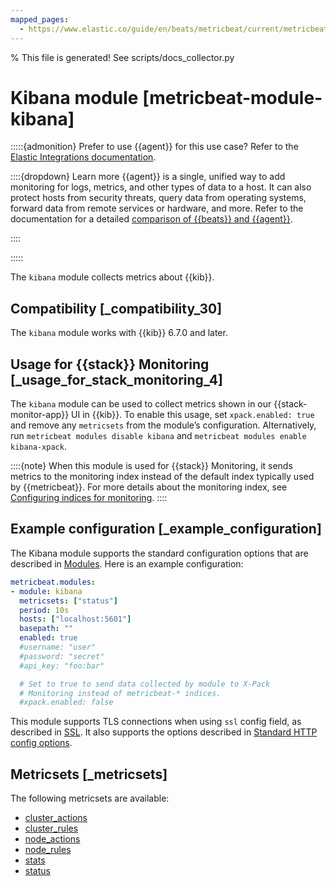 ```yaml
---
mapped_pages:
  - https://www.elastic.co/guide/en/beats/metricbeat/current/metricbeat-module-kibana.html
---
```


% This file is generated! See scripts/docs_collector.py

# Kibana module [metricbeat-module-kibana]

:::::{admonition} Prefer to use {{agent}} for this use case?
Refer to the [Elastic Integrations documentation](integration-docs://reference/kibana/index.md).

::::{dropdown} Learn more
{{agent}} is a single, unified way to add monitoring for logs, metrics, and other types of data to a host. It can also protect hosts from security threats, query data from operating systems, forward data from remote services or hardware, and more. Refer to the documentation for a detailed [comparison of {{beats}} and {{agent}}](docs-content://reference/fleet/index.md).

::::


:::::


The `kibana` module collects metrics about {{kib}}.


## Compatibility [_compatibility_30]

The `kibana` module works with {{kib}} 6.7.0 and later.


## Usage for {{stack}} Monitoring [_usage_for_stack_monitoring_4]

The `kibana` module can be used to collect metrics shown in our {{stack-monitor-app}} UI in {{kib}}. To enable this usage, set `xpack.enabled: true` and remove any `metricsets` from the module’s configuration. Alternatively, run `metricbeat modules disable kibana` and `metricbeat modules enable kibana-xpack`.

::::{note}
When this module is used for {{stack}} Monitoring, it sends metrics to the monitoring index instead of the default index typically used by {{metricbeat}}. For more details about the monitoring index, see [Configuring indices for monitoring](docs-content://deploy-manage/monitor/monitoring-data/configuring-data-streamsindices-for-monitoring.md).
::::


## Example configuration [_example_configuration]

The Kibana module supports the standard configuration options that are described in [Modules](/reference/metricbeat/configuration-metricbeat.md). Here is an example configuration:

```yaml
metricbeat.modules:
- module: kibana
  metricsets: ["status"]
  period: 10s
  hosts: ["localhost:5601"]
  basepath: ""
  enabled: true
  #username: "user"
  #password: "secret"
  #api_key: "foo:bar"

  # Set to true to send data collected by module to X-Pack
  # Monitoring instead of metricbeat-* indices.
  #xpack.enabled: false
```

This module supports TLS connections when using `ssl` config field, as described in [SSL](/reference/metricbeat/configuration-ssl.md). It also supports the options described in [Standard HTTP config options](/reference/metricbeat/configuration-metricbeat.md#module-http-config-options).


## Metricsets [_metricsets]

The following metricsets are available:

* [cluster_actions](/reference/metricbeat/metricbeat-metricset-kibana-cluster_actions.md)
* [cluster_rules](/reference/metricbeat/metricbeat-metricset-kibana-cluster_rules.md)
* [node_actions](/reference/metricbeat/metricbeat-metricset-kibana-node_actions.md)
* [node_rules](/reference/metricbeat/metricbeat-metricset-kibana-node_rules.md)
* [stats](/reference/metricbeat/metricbeat-metricset-kibana-stats.md)
* [status](/reference/metricbeat/metricbeat-metricset-kibana-status.md)
